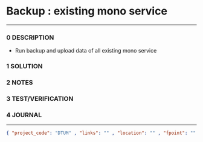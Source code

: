 # Backup : existing mono service
--------------------------------
### 0 DESCRIPTION

- Run backup and upload data of all existing mono service

### 1 SOLUTION


### 2 NOTES


### 3 TEST/VERIFICATION


### 4 JOURNAL



--------------------------------
```json
{ "project_code": "DTUM" , "links": "" , "location": "" , "fpoint": "" }
```
